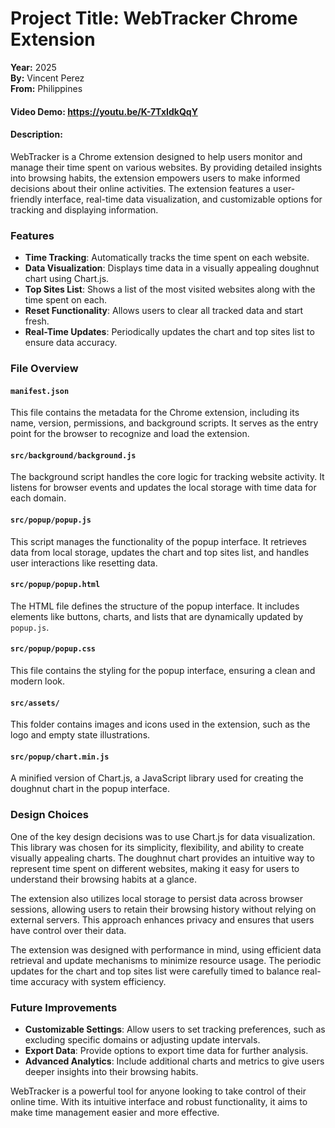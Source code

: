 # Project Title: WebTracker Chrome Extension
**Year:** 2025  
**By:** Vincent Perez  
**From:** Philippines  

#### Video Demo: https://youtu.be/K-7TxIdkQqY

#### Description:

WebTracker is a Chrome extension designed to help users monitor and manage their time spent on various websites. By providing detailed insights into browsing habits, the extension empowers users to make informed decisions about their online activities. The extension features a user-friendly interface, real-time data visualization, and customizable options for tracking and displaying information.

### Features

- **Time Tracking**: Automatically tracks the time spent on each website.
- **Data Visualization**: Displays time data in a visually appealing doughnut chart using Chart.js.
- **Top Sites List**: Shows a list of the most visited websites along with the time spent on each.
- **Reset Functionality**: Allows users to clear all tracked data and start fresh.
- **Real-Time Updates**: Periodically updates the chart and top sites list to ensure data accuracy.

### File Overview

#### `manifest.json`
This file contains the metadata for the Chrome extension, including its name, version, permissions, and background scripts. It serves as the entry point for the browser to recognize and load the extension.

#### `src/background/background.js`
The background script handles the core logic for tracking website activity. It listens for browser events and updates the local storage with time data for each domain.

#### `src/popup/popup.js`
This script manages the functionality of the popup interface. It retrieves data from local storage, updates the chart and top sites list, and handles user interactions like resetting data.

#### `src/popup/popup.html`
The HTML file defines the structure of the popup interface. It includes elements like buttons, charts, and lists that are dynamically updated by `popup.js`.

#### `src/popup/popup.css`
This file contains the styling for the popup interface, ensuring a clean and modern look.

#### `src/assets/`
This folder contains images and icons used in the extension, such as the logo and empty state illustrations.

#### `src/popup/chart.min.js`
A minified version of Chart.js, a JavaScript library used for creating the doughnut chart in the popup interface.

### Design Choices

One of the key design decisions was to use Chart.js for data visualization. This library was chosen for its simplicity, flexibility, and ability to create visually appealing charts. The doughnut chart provides an intuitive way to represent time spent on different websites, making it easy for users to understand their browsing habits at a glance.

The extension also utilizes local storage to persist data across browser sessions, allowing users to retain their browsing history without relying on external servers. This approach enhances privacy and ensures that users have control over their data.

The extension was designed with performance in mind, using efficient data retrieval and update mechanisms to minimize resource usage. The periodic updates for the chart and top sites list were carefully timed to balance real-time accuracy with system efficiency.

### Future Improvements

- **Customizable Settings**: Allow users to set tracking preferences, such as excluding specific domains or adjusting update intervals.
- **Export Data**: Provide options to export time data for further analysis.
- **Advanced Analytics**: Include additional charts and metrics to give users deeper insights into their browsing habits.

WebTracker is a powerful tool for anyone looking to take control of their online time. With its intuitive interface and robust functionality, it aims to make time management easier and more effective.